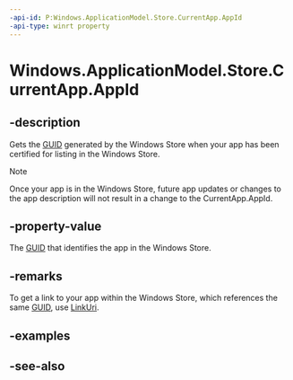 ```yaml
---
-api-id: P:Windows.ApplicationModel.Store.CurrentApp.AppId
-api-type: winrt property
---
```


<!-- Property syntax
public System.Guid AppId { get; }
-->

# Windows.ApplicationModel.Store.CurrentApp.AppId

## -description
Gets the [GUID](/windows/win32/api/guiddef/ns-guiddef-guid) generated by the Windows Store when your app has been certified for listing in the Windows Store.

> [!NOTE]
> Once your app is in the Windows Store, future app updates or changes to the app description will not result in a change to the CurrentApp.AppId.

## -property-value
The [GUID](/windows/win32/api/guiddef/ns-guiddef-guid) that identifies the app in the Windows Store.

## -remarks
To get a link to your app within the Windows Store, which references the same [GUID](/windows/win32/api/guiddef/ns-guiddef-guid), use [LinkUri](currentapp_linkuri.md).

## -examples

## -see-also

